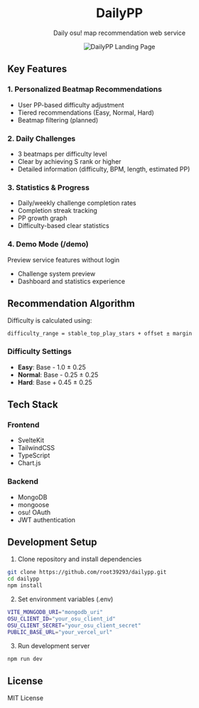 <h1 align="center">DailyPP</h1>
<p align="center">
	Daily osu! map recommendation web service
</p>
<div align="center">
  <img src="https://github.com/user-attachments/assets/f8fb0208-c39b-4d30-96e6-1c2f15b6118f" alt="DailyPP Landing Page"/>
</div>

<h2 align="left">Key Features</h2>

<h3 align="left">1. Personalized Beatmap Recommendations</h3>

- User PP-based difficulty adjustment
- Tiered recommendations (Easy, Normal, Hard)
- Beatmap filtering (planned)

<h3 align="left">2. Daily Challenges</h3>

- 3 beatmaps per difficulty level
- Clear by achieving S rank or higher
- Detailed information (difficulty, BPM, length, estimated PP)

<h3 align="left">3. Statistics & Progress</h3>

- Daily/weekly challenge completion rates
- Completion streak tracking
- PP growth graph
- Difficulty-based clear statistics

<h3 align="left">4. Demo Mode (/demo)</h3>

Preview service features without login
- Challenge system preview
- Dashboard and statistics experience

<h2 align="left">Recommendation Algorithm</h2>

Difficulty is calculated using:
```
difficulty_range = stable_top_play_stars + offset ± margin
```

<h3 align="left">Difficulty Settings</h3>

- **Easy**: Base - 1.0 ± 0.25
- **Normal**: Base - 0.25 ± 0.25
- **Hard**: Base + 0.45 ± 0.25

<h2 align="left">Tech Stack</h2>

<h3 align="left">Frontend</h3>

- SvelteKit
- TailwindCSS
- TypeScript
- Chart.js

<h3 align="left">Backend</h3>

- MongoDB
- mongoose
- osu! OAuth
- JWT authentication

<h2 align="left">Development Setup</h2>

1. Clone repository and install dependencies
```bash
git clone https://github.com/root39293/dailypp.git
cd dailypp
npm install
```

2. Set environment variables (.env)
```bash
VITE_MONGODB_URI="mongodb_uri"
OSU_CLIENT_ID="your_osu_client_id"
OSU_CLIENT_SECRET="your_osu_client_secret"
PUBLIC_BASE_URL="your_vercel_url"
```

3. Run development server
```bash
npm run dev
```

<h2 align="left">License</h2>

MIT License
